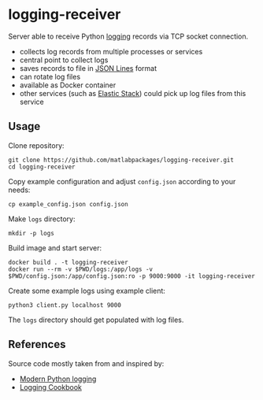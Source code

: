 # logging-receiver

Server able to receive Python [logging](https://docs.python.org/3/library/logging.html) records via TCP socket connection.

* collects log records from multiple processes or services
* central point to collect logs
* saves records to file in [JSON Lines](https://jsonlines.org/) format
* can rotate log files
* available as Docker container
* other services (such as [Elastic Stack](https://www.elastic.co/de/elastic-stack)) could pick up log files from this service

## Usage

Clone repository:

```
git clone https://github.com/matlabpackages/logging-receiver.git
cd logging-receiver
```

Copy example configuration and adjust `config.json` according to your needs:

```
cp example_config.json config.json
```

Make `logs` directory:

```
mkdir -p logs
```

Build image and start server:

```
docker build . -t logging-receiver
docker run --rm -v $PWD/logs:/app/logs -v $PWD/config.json:/app/config.json:ro -p 9000:9000 -it logging-receiver
```

Create some example logs using example client:

```
python3 client.py localhost 9000
```

The `logs` directory should get populated with log files.

## References

Source code mostly taken from and inspired by:
* [Modern Python logging](https://www.youtube.com/watch?v=9L77QExPmI0)
* [Logging Cookbook](https://docs.python.org/3/howto/logging-cookbook.html)
